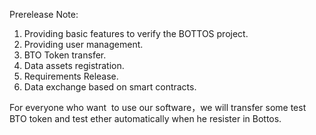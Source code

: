 Prerelease Note:
1. Providing basic features to verify the BOTTOS project.
2. Providing user management.
3. BTO Token transfer.
4. Data assets registration.
5. Requirements Release.
6. Data exchange based on smart contracts.

For everyone who want  to use our software，we will transfer some test BTO token and test ether automatically when he resister in Bottos.
